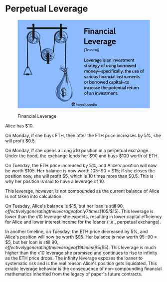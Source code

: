 # Perpetual Leverage

<figure><img src="../.gitbook/assets/image (11).png" alt=""><figcaption><p>Financial Leverage</p></figcaption></figure>

Alice has $10.

On Monday, if she buys ETH, then after the ETH price increases by 5%, she will profit $0.5.

On Monday, if she opens a Long x10 position in a perpetual exchange. Under the hood, the exchange lends her $90 and buys $100 worth of ETH.

On Tuesday, the ETH price increased by 5%, and Alice's position will now be worth $105. Her balance is now worth $105-$90 = $15; if she closes the position now, she will profit $5, which is 10 times more than $0.5. This is why her position is said to have a leverage of 10.

This leverage, however, is not compounded as the current balance of Alice is not taken into calculation.

On Tuesday, Alice's balance is $15, but her loan is still $90, effectively generating the leverage of only 7 times ($105/$15). This leverage is lower than the x10 leverage she expects, resulting in lower capital efficiency for Alice and lower interest income for the loaner (i.e., perpetual exchange).

In another timeline, on Tuesday, the ETH price decreased by 5%, and Alice's position will now be worth $95. Her balance is now worth $95-$90 = $5, but her loan is still $90, effectively generating the leverage of 19 times ($95/$5). This leverage is much higher than the x10 leverage she promised and continues to rise to infinity as the ETH price drops. The infinity leverage exposes the loaner to systematic risk and is the real reason Alice's position gets liquidated. This erratic leverage behavior is the consequence of non-compounding financial mathematics inherited from the legacy of paper's future contracts.




